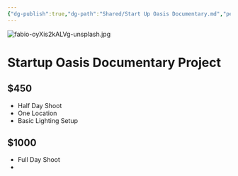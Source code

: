 ```yaml
---
{"dg-publish":true,"dg-path":"Shared/Start Up Oasis Documentary.md","permalink":"/shared/start-up-oasis-documentary/"}
---
```


![fabio-oyXis2kALVg-unsplash.jpg](/img/user/Files/fabio-oyXis2kALVg-unsplash.jpg)
# Startup Oasis Documentary Project 
## $450

- Half Day Shoot
- One Location
- Basic Lighting Setup

## $1000
- Full Day Shoot
- 

